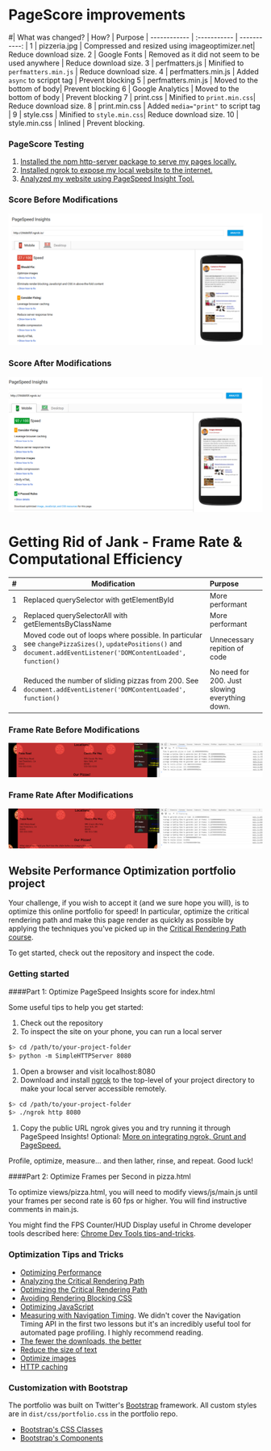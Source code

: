 # PageScore improvements

\#| What was changed? | How? | Purpose |
 ------------ | :----------- | -----------: |
1 | pizzeria.jpg | Compressed and resized using imageoptimizer.net| Reduce download size.
2 | Google Fonts | Removed as it did not seem to be used anywhere | Reduce download size.
3 | perfmatters.js | Minified to `perfmatters.min.js` | Reduce download size.
4 | perfmatters.min.js | Added `async`  to scrippt tag | Prevent blocking
5 | perfmatters.min.js | Moved to the bottom of body| Prevent blocking
6 | Google Analytics | Moved to the bottom of body | Prevent blocking
7 | print.css | Minified to `print.min.css`| Reduce download size.
8 | print.min.css | Added `media="print"` to script tag |
9 | style.css | Minified to `style.min.css`| Reduce download size.
10 | style.min.css | Inlined | Prevent blocking.


### PageScore Testing
1. [Installed the npm http-server package to serve my pages locally.](https://www.npmjs.com/package/http-server)
2. [Installed ngrok to expose my local website to the internet.](https://ngrok.com/)
3. [Analyzed my website using PageSpeed Insight Tool.](https://developers.google.com/speed/pagespeed/insights/)

### Score Before Modifications
![ScreenShot](/Screenshots/PageSpeedBefore.png)
### Score After Modifications
![ScreenShot](/Screenshots/PageSpeedAfter.png)

# Getting Rid of Jank - Frame Rate & Computational Efficiency

\#| Modification | Purpose
----------- | ------------ | :----------- |
1|Replaced querySelector with getElementById | More performant
2|Replaced querySelectorAll with getElementsByClassName | More performant
3| Moved code out of loops where possible. In particular see `changePizzaSizes()`, `updatePositions()` and `document.addEventListener('DOMContentLoaded', function()` | Unnecessary repition of code
4|Reduced the number of sliding pizzas from 200. See `document.addEventListener('DOMContentLoaded', function()` | No need for 200. Just slowing everything down.

### Frame Rate Before Modifications
![ScreenShot](/Screenshots/Part2Before.png)
### Frame Rate After Modifications
![ScreenShot](/Screenshots/Part2After.png)

## Website Performance Optimization portfolio project

Your challenge, if you wish to accept it (and we sure hope you will), is to optimize this online portfolio for speed! In particular, optimize the critical rendering path and make this page render as quickly as possible by applying the techniques you've picked up in the [Critical Rendering Path course](https://www.udacity.com/course/ud884).

To get started, check out the repository and inspect the code.

### Getting started

####Part 1: Optimize PageSpeed Insights score for index.html

Some useful tips to help you get started:

1. Check out the repository
1. To inspect the site on your phone, you can run a local server

  ```bash
  $> cd /path/to/your-project-folder
  $> python -m SimpleHTTPServer 8080
  ```

1. Open a browser and visit localhost:8080
1. Download and install [ngrok](https://ngrok.com/) to the top-level of your project directory to make your local server accessible remotely.

  ``` bash
  $> cd /path/to/your-project-folder
  $> ./ngrok http 8080
  ```

1. Copy the public URL ngrok gives you and try running it through PageSpeed Insights! Optional: [More on integrating ngrok, Grunt and PageSpeed.](http://www.jamescryer.com/2014/06/12/grunt-pagespeed-and-ngrok-locally-testing/)

Profile, optimize, measure... and then lather, rinse, and repeat. Good luck!

####Part 2: Optimize Frames per Second in pizza.html

To optimize views/pizza.html, you will need to modify views/js/main.js until your frames per second rate is 60 fps or higher. You will find instructive comments in main.js.

You might find the FPS Counter/HUD Display useful in Chrome developer tools described here: [Chrome Dev Tools tips-and-tricks](https://developer.chrome.com/devtools/docs/tips-and-tricks).

### Optimization Tips and Tricks
* [Optimizing Performance](https://developers.google.com/web/fundamentals/performance/ "web performance")
* [Analyzing the Critical Rendering Path](https://developers.google.com/web/fundamentals/performance/critical-rendering-path/analyzing-crp.html "analyzing crp")
* [Optimizing the Critical Rendering Path](https://developers.google.com/web/fundamentals/performance/critical-rendering-path/optimizing-critical-rendering-path.html "optimize the crp!")
* [Avoiding Rendering Blocking CSS](https://developers.google.com/web/fundamentals/performance/critical-rendering-path/render-blocking-css.html "render blocking css")
* [Optimizing JavaScript](https://developers.google.com/web/fundamentals/performance/critical-rendering-path/adding-interactivity-with-javascript.html "javascript")
* [Measuring with Navigation Timing](https://developers.google.com/web/fundamentals/performance/critical-rendering-path/measure-crp.html "nav timing api"). We didn't cover the Navigation Timing API in the first two lessons but it's an incredibly useful tool for automated page profiling. I highly recommend reading.
* <a href="https://developers.google.com/web/fundamentals/performance/optimizing-content-efficiency/eliminate-downloads.html">The fewer the downloads, the better</a>
* <a href="https://developers.google.com/web/fundamentals/performance/optimizing-content-efficiency/optimize-encoding-and-transfer.html">Reduce the size of text</a>
* <a href="https://developers.google.com/web/fundamentals/performance/optimizing-content-efficiency/image-optimization.html">Optimize images</a>
* <a href="https://developers.google.com/web/fundamentals/performance/optimizing-content-efficiency/http-caching.html">HTTP caching</a>

### Customization with Bootstrap
The portfolio was built on Twitter's <a href="http://getbootstrap.com/">Bootstrap</a> framework. All custom styles are in `dist/css/portfolio.css` in the portfolio repo.

* <a href="http://getbootstrap.com/css/">Bootstrap's CSS Classes</a>
* <a href="http://getbootstrap.com/components/">Bootstrap's Components</a>
